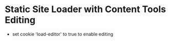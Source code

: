 Static Site Loader with Content Tools Editing
=================

 * set cookie 'load-editor' to true to enable editing

